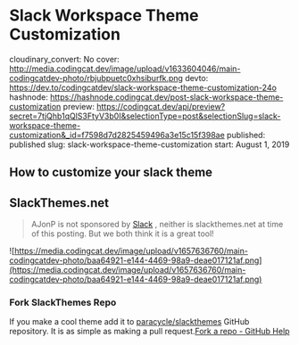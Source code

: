# Slack Workspace Theme Customization

cloudinary_convert: No
cover: http://media.codingcat.dev/image/upload/v1633604046/main-codingcatdev-photo/rbjubpuetc0xhsiburfk.png
devto: https://dev.to/codingcatdev/slack-workspace-theme-customization-24o
hashnode: https://hashnode.codingcat.dev/post-slack-workspace-theme-customization
preview: https://codingcat.dev/api/preview?secret=7tjQhb1qQlS3FtyV3b0I&selectionType=post&selectionSlug=slack-workspace-theme-customization&_id=f7598d7d2825459496a3e15c15f398ae
published: published
slug: slack-workspace-theme-customization
start: August 1, 2019

## How to customize your slack theme

## SlackThemes.net

> 
> 
> 
> AJonP is not sponsored by [Slack](https://slack.com/) , neither is slackthemes.net at time of this posting. But we both think it is a great tool!
> 

![https://media.codingcat.dev/image/upload/v1657636760/main-codingcatdev-photo/baa64921-e144-4469-98a9-deae017121af.png](https://media.codingcat.dev/image/upload/v1657636760/main-codingcatdev-photo/baa64921-e144-4469-98a9-deae017121af.png)

### Fork SlackThemes Repo

If you make a cool theme add it to [paracycle/slackthemes](https://github.com/paracycle/slackthemes) GitHub repository. It is as simple as making a pull request.[Fork a repo - GitHub Help](https://help.github.com/en/articles/fork-a-repo)